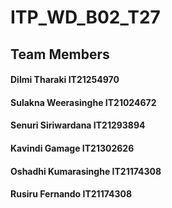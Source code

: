 
# ITP_WD_B02_T27

## Team Members

#### Dilmi Tharaki IT21254970

#### Sulakna Weerasinghe IT21024672

#### Senuri Siriwardana IT21293894

#### Kavindi Gamage IT21302626

#### Oshadhi Kumarasinghe IT21174308

#### Rusiru Fernando IT21174308

